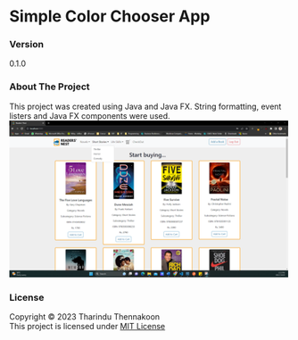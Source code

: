 # Simple Color Chooser App

### Version

0.1.0

### About The Project

This project was created using Java and Java FX. String formatting, event listers and Java FX components were used.<br>
<img width="500" src="https://github.com/tharindu152/bookstore-frontend/blob/master/src/resources/img/home-page.png">

### License

Copyright ©️ 2023 Tharindu Thennakoon <br>
This project is licensed under [MIT License](License.txt)
